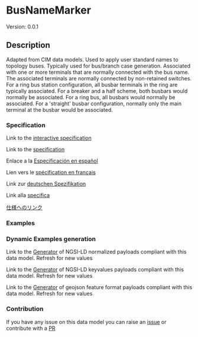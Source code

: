 # BusNameMarker
Version: 0.0.1

## Description 

Adapted from CIM data models. Used to apply user standard names to topology buses. Typically used for bus/branch case generation. Associated with one or more terminals that are normally connected with the bus name. The associated terminals are normally connected by non-retained switches. For a ring bus station configuration, all busbar terminals in the ring are typically associated. For a breaker and a half scheme, both busbars would normally be associated.  For a ring bus, all busbars would normally be associated.  For a 'straight' busbar configuration, normally only the main terminal at the busbar would be associated.
### Specification

Link to the [interactive specification](https://swagger.lab.fiware.org/?url=https://smart-data-models.github.io/dataModel.EnergyCIM/BusNameMarker/swagger.yaml)

Link to the [specification](https://github.com/smart-data-models/dataModel.EnergyCIM/blob/master/BusNameMarker/doc/spec.md)

Enlace a la [Especificación en español](https://github.com/smart-data-models/dataModel.EnergyCIM/blob/master/BusNameMarker/doc/spec_ES.md)

Lien vers le [spécification en français](https://github.com/smart-data-models/dataModel.EnergyCIM/blob/master/BusNameMarker/doc/spec_FR.md)

Link zur [deutschen Spezifikation](https://github.com/smart-data-models/dataModel.EnergyCIM/blob/master/BusNameMarker/doc/spec_DE.md)

Link alla [specifica](https://github.com/smart-data-models/dataModel.EnergyCIM/blob/master/BusNameMarker/doc/spec_IT.md)

[仕様へのリンク](https://github.com/smart-data-models/dataModel.EnergyCIM/blob/master/BusNameMarker/doc/spec_JA.md)
### Examples
### Dynamic Examples generation

Link to the [Generator](https://smartdatamodels.org/extra/ngsi-ld_generator.php?schemaUrl=https://raw.githubusercontent.com/smart-data-models/dataModel.EnergyCIM/master/BusNameMarker/schema.json&email=info@smartdatamodels.org) of NGSI-LD normalized payloads compliant with this data model. Refresh for new values

Link to the [Generator](https://smartdatamodels.org/extra/ngsi-ld_generator_keyvalues.php?schemaUrl=https://raw.githubusercontent.com/smart-data-models/dataModel.EnergyCIM/master/BusNameMarker/schema.json&email=info@smartdatamodels.org) of NGSI-LD keyvalues payloads compliant with this data model. Refresh for new values

Link to the [Generator](https://smartdatamodels.org/extra/geojson_features_generator.php?schemaUrl=https://raw.githubusercontent.com/smart-data-models/dataModel.EnergyCIM/master/BusNameMarker/schema.json&email=info@smartdatamodels.org) of geojson feature format payloads compliant with this data model. Refresh for new values
### Contribution

 If you have any issue on this data model you can raise an [issue](https://github.com/smart-data-models/dataModel.EnergyCIM/issues)  or contribute with a [PR](https://github.com/smart-data-models/dataModel.EnergyCIM/pulls)